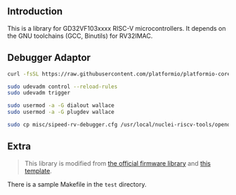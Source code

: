 ## Introduction

This is a library for GD32VF103xxxx RISC-V microcontrollers. It depends on the GNU toolchains (GCC, Binutils) for RV32IMAC.


## Debugger Adaptor

```sh
curl -fsSL https://raw.githubusercontent.com/platformio/platformio-core/master/scripts/99-platformio-udev.rules | sudo tee /etc/udev/rules.d/99-platformio-udev.rules

sudo udevadm control --reload-rules
sudo udevadm trigger
```

```sh
sudo usermod -a -G dialout wallace
sudo usermod -a -G plugdev wallace
```

```sh
sudo cp misc/sipeed-rv-debugger.cfg /usr/local/nuclei-riscv-tools/openocd/2022.01/scripts/interface/ftdi/
```


## Extra

> This library is modified from [the official firmware library](https://www.gigadevice.com/products/microcontrollers/gd32/risc-v/) and [this template](https://github.com/WRansohoff/GD32VF103_templates).

There is a sample Makefile in the `test` directory.

